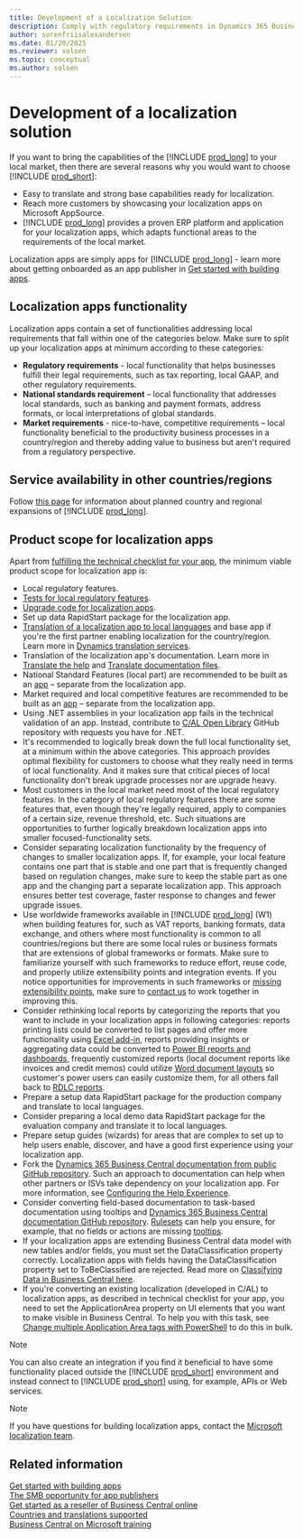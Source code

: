 ```yaml
---
title: Development of a Localization Solution
description: Comply with regulatory requirements in Dynamics 365 Business Central.
author: sorenfriisalexandersen
ms.date: 01/20/2025
ms.reviewer: solsen
ms.topic: conceptual
ms.author: solsen
---
```


# Development of a localization solution

If you want to bring the capabilities of the [!INCLUDE [prod_long](../../includes/prod_long.md)] to your local market, then there are several reasons why you would want to choose [!INCLUDE [prod_short](../../includes/prod_short.md)]:

- Easy to translate and strong base capabilities ready for localization.
- Reach more customers by showcasing your localization apps on Microsoft AppSource.
- [!INCLUDE [prod_long](../../includes/prod_long.md)] provides a proven ERP platform and application for your localization apps, which adapts functional areas to the requirements of the local market.  

Localization apps are simply apps for [!INCLUDE [prod_long](../../includes/prod_long.md)] - learn more about getting onboarded as an app publisher in [Get started with building apps](get-started.md).  

## Localization apps functionality

Localization apps contain a set of functionalities addressing local requirements that fall within one of the categories below. Make sure to split up your localization apps at minimum according to these categories:  

* **Regulatory requirements** - local functionality that helps businesses fulfill their legal requirements, such as tax reporting, local GAAP, and other regulatory requirements.
* **National standards requirement** – local functionality that addresses local standards, such as banking and payment formats, address formats, or local interpretations of global standards.
* **Market requirements**   - nice-to-have, competitive requirements – local functionality beneficial to the productivity business processes in a country/region and thereby adding value to business but aren't required from a regulatory perspective.

<!--Skip for now ## Documentation and adoption

Good and consistent tooltips and documentation will help users adopt your features fast and alleviate most of your support burden.

An important part of your localization app will be setup data for the production company that will help users get up and running quickly and with minimum effort.-->

## Service availability in other countries/regions

Follow [this page](../../compliance/apptest-countries-and-translations.md) for information about planned country and regional expansions of [!INCLUDE [prod_long](../../includes/prod_long.md)].

<!-- skip for now ## Business Central companion/mobile apps availability

Even though [Business Central companion/mobile apps](/dynamics365/business-central/install-mobile-app) are globally available in Microsoft Store, Apple App Store, or Google Play the respective store listing may appear in English. Once Business Central is made available in a given country, we will make sure to update the store listings using local language.

> [!NOTE]  
> The companion apps are designed to work with every localized app even before we update the marketing part of the store listing.

## Monetization

As a partner developing a localization app, you are free to decide how monetization of your apps should work. Localization apps are considered like any other apps and the market is open any partner and apps in a given country. It is up to you to build a monetization mechanism for your app - as well as mechanisms to control who uses your app. -->

<!-- skip for now ## Submitting your localization app to AppSource

Apart from the regular app details you fill out when [submitting your app](https://go.microsoft.com/fwlink/?linkid=869733), there are a few things to emphasize in the app submission process for localization apps.  

The following list describes the top things to be explicit about:

- Country or group of countries that the app applies to  
- Language or languages included in the app  
- Describe and categorize each local regulatory feature included in your localization app  -->

## Product scope for localization apps

Apart from [fulfilling the technical checklist for your app](../devenv-checklist-submission.md), the minimum viable product scope for localization app is:

- Local regulatory features.
- [Tests for local regulatory features](../../compliance/apptest-testingyourextension.md).
- [Upgrade code for localization apps](../devenv-upgrading-extensions.md).
- Set up data RapidStart package for the localization app.
- [Translation of a localization app to local languages](../devenv-work-with-translation-files.md) and base app if you're the first partner enabling localization for the country/region. Learn more in [Dynamics translation services](/dynamics365/unified-operations/fin-ops-core/dev-itpro/lifecycle-services/translation-service-overview).
- Translation of the localization app's documentation. Learn more in [Translate the help](../../user-assistance.md#translate-the-help) and [Translate documentation files](/dynamics365/unified-operations/dev-itpro/lifecycle-services/use-translation-service-ua).
- National Standard Features (local part) are recommended to be built as an [app](opportunity-app-publisher.md) – separate from the localization app.
- Market required and local competitive features are recommended to be built as an [app](opportunity-app-publisher.md) – separate from the localization app.
- Using .NET assemblies in your localization app fails in the technical validation of an app. Instead, contribute to [C/AL Open Library](https://github.com/Microsoft/cal-open-library) GitHub repository with requests you have for .NET.
- It's recommended to logically break down the full local functionality set, at a minimum within the above categories. This approach provides optimal flexibility for customers to choose what they really need in terms of local functionality. And it makes sure that critical pieces of local functionality don't break upgrade processes nor are upgrade heavy.
- Most customers in the local market need most of the local regulatory features. In the category of local regulatory features there are some features that, even though they're legally required, apply to companies of a certain size, revenue threshold, etc. Such situations are opportunities to further logically breakdown localization apps into smaller focused-functionality sets.
- Consider separating localization functionality by the frequency of changes to smaller localization apps. If, for example, your local feature contains one part that is stable and one part that is frequently changed based on regulation changes, make sure to keep the stable part as one app and the changing part a separate localization app. This approach ensures better test coverage, faster response to changes and fewer upgrade issues.
- Use worldwide frameworks available in [!INCLUDE [prod_long](../../includes/prod_long.md)] (W1) when building features for, such as VAT reports, banking formats, data exchange, and others where most functionality is common to all countries/regions but there are some local rules or business formats that are extensions of global frameworks or formats. Make sure to familiarize yourself with such frameworks to reduce effort, reuse code, and properly utilize extensibility points and integration events. If you notice opportunities for improvements in such frameworks or [missing extensibility points](https://github.com/Microsoft/ALAppExtensions/issues), make sure to [contact us](mailto:d365bcloc@microsoft.com) to work together in improving this.
- Consider rethinking local reports by categorizing the reports that you want to include in your localization apps in following categories: reports printing lists could be converted to list pages and offer more functionality using [Excel add-in](/dynamics365/business-central/about-export-data), reports providing insights or aggregating data could be converted to [Power BI reports and dashboards](/dynamics365/business-central/across-how-use-financials-data-source-powerbi), frequently customized reports (local document reports like invoices and credit memos) could utilize [Word document layouts](../devenv-howto-report-layout.md) so customer's power users can easily customize them, for all others fall back to [RDLC reports](../devenv-howto-rdl-report-layout.md).
- Prepare a setup data RapidStart package for the production company and translate to local languages.
- Consider preparing a local demo data RapidStart package for the evaluation company and translate it to local languages.
- Prepare setup guides (wizards) for areas that are complex to set up to help users enable, discover, and have a good first experience using your localization app.
- Fork the [Dynamics 365 Business Central documentation from public GitHub repository](https://github.com/MicrosoftDocs/dynamics365smb-docs). Such an approach to documentation can help when other partners or ISVs take dependency on your localization app. For more information, see [Configuring the Help Experience](../../deployment/configure-help.md).
- Consider converting field-based documentation to task-based documentation using tooltips and [Dynamics 365 Business Central documentation GitHub repository](https://github.com/MicrosoftDocs/dynamics365smb-docs). [Rulesets](../devenv-rule-set-syntax-for-code-analysis-tools.md) can help you ensure, for example, that no fields or actions are missing [tooltips](../../user-assistance.md#guidelines-for-tooltip-text).
- If your localization apps are extending Business Central data model with new tables and/or fields, you must set the DataClassification property correctly. Localization apps with fields having the DataClassification property set to ToBeClassified are rejected. Read more on [Classifying Data in Business Central here](../devenv-classifying-data.md).
- If you're converting an existing localization (developed in C/AL) to localization apps<!-- link not valid (check this [video](https://mbspartner.microsoft.com/D365/Videos/101769)(requires PartnerSource access))-->, as described in technical checklist for your app, you need to set the ApplicationArea property on UI elements that you want to make visible in Business Central. To help you with this task, see [Change multiple Application Area tags with PowerShell](https://www.microsoft.com/en-us/dynamics-365/blog/it-professional/2018/06/06/navapplicationareahelper/?source=nav) to do this in bulk.

> [!NOTE]  
> You can also create an integration if you find it beneficial to have some functionality placed outside the [!INCLUDE [prod_short](../../includes/prod_short.md)] environment and instead connect to [!INCLUDE [prod_short](../../includes/prod_short.md)] using, for example,  APIs or Web services.

> [!NOTE]  
> If you have questions for building localization apps, contact the [Microsoft localization team](mailto:d365bcloc@microsoft.com).

## Related information

[Get started with building apps](get-started.md)  
[The SMB opportunity for app publishers](opportunity-app-publisher.md)  
[Get started as a reseller of Business Central online](../../administration/get-started-online.md)  
[Countries and translations supported](../../compliance/apptest-countries-and-translations.md)  
[Business Central on Microsoft training](/learn/dynamics365/business-central?WT.mc_id=dyn365bc_landingpage-docs)  